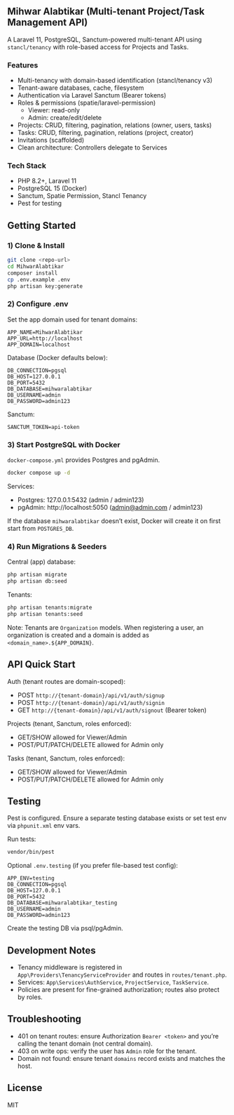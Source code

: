 ## Mihwar Alabtikar (Multi-tenant Project/Task Management API)

A Laravel 11, PostgreSQL, Sanctum-powered multi-tenant API using `stancl/tenancy` with role-based access for Projects and Tasks.

### Features
- Multi-tenancy with domain-based identification (stancl/tenancy v3)
- Tenant-aware databases, cache, filesystem
- Authentication via Laravel Sanctum (Bearer tokens)
- Roles & permissions (spatie/laravel-permission)
  - Viewer: read-only
  - Admin: create/edit/delete
- Projects: CRUD, filtering, pagination, relations (owner, users, tasks)
- Tasks: CRUD, filtering, pagination, relations (project, creator)
- Invitations (scaffolded)
- Clean architecture: Controllers delegate to Services

### Tech Stack
- PHP 8.2+, Laravel 11
- PostgreSQL 15 (Docker)
- Sanctum, Spatie Permission, Stancl Tenancy
- Pest for testing

## Getting Started

### 1) Clone & Install
```bash
git clone <repo-url>
cd MihwarAlabtikar
composer install
cp .env.example .env
php artisan key:generate
```

### 2) Configure .env
Set the app domain used for tenant domains:
```
APP_NAME=MihwarAlabtikar
APP_URL=http://localhost
APP_DOMAIN=localhost
```

Database (Docker defaults below):
```
DB_CONNECTION=pgsql
DB_HOST=127.0.0.1
DB_PORT=5432
DB_DATABASE=mihwaralabtikar
DB_USERNAME=admin
DB_PASSWORD=admin123
```

Sanctum:
```
SANCTUM_TOKEN=api-token
```

### 3) Start PostgreSQL with Docker
`docker-compose.yml` provides Postgres and pgAdmin.
```bash
docker compose up -d
```
Services:
- Postgres: 127.0.0.1:5432 (admin / admin123)
- pgAdmin: http://localhost:5050 (admin@admin.com / admin123)

If the database `mihwaralabtikar` doesn’t exist, Docker will create it on first start from `POSTGRES_DB`.

### 4) Run Migrations & Seeders
Central (app) database:
```bash
php artisan migrate
php artisan db:seed
```

Tenants:
```bash
php artisan tenants:migrate
php artisan tenants:seed
```

Note: Tenants are `Organization` models. When registering a user, an organization is created and a domain is added as `<domain_name>.${APP_DOMAIN}`.

## API Quick Start

Auth (tenant routes are domain-scoped):
- POST `http://{tenant-domain}/api/v1/auth/signup`
- POST `http://{tenant-domain}/api/v1/auth/signin`
- GET `http://{tenant-domain}/api/v1/auth/signout` (Bearer token)

Projects (tenant, Sanctum, roles enforced):
- GET/SHOW allowed for Viewer/Admin
- POST/PUT/PATCH/DELETE allowed for Admin only

Tasks (tenant, Sanctum, roles enforced):
- GET/SHOW allowed for Viewer/Admin
- POST/PUT/PATCH/DELETE allowed for Admin only

## Testing

Pest is configured. Ensure a separate testing database exists or set test env via `phpunit.xml` env vars.

Run tests:
```bash
vendor/bin/pest
```

Optional `.env.testing` (if you prefer file-based test config):
```
APP_ENV=testing
DB_CONNECTION=pgsql
DB_HOST=127.0.0.1
DB_PORT=5432
DB_DATABASE=mihwaralabtikar_testing
DB_USERNAME=admin
DB_PASSWORD=admin123
```
Create the testing DB via psql/pgAdmin.

## Development Notes
- Tenancy middleware is registered in `App\Providers\TenancyServiceProvider` and routes in `routes/tenant.php`.
- Services: `App\Services\AuthService`, `ProjectService`, `TaskService`.
- Policies are present for fine-grained authorization; routes also protect by roles.

## Troubleshooting
- 401 on tenant routes: ensure Authorization `Bearer <token>` and you’re calling the tenant domain (not central domain).
- 403 on write ops: verify the user has `Admin` role for the tenant.
- Domain not found: ensure tenant `domains` record exists and matches the host.

## License
MIT
